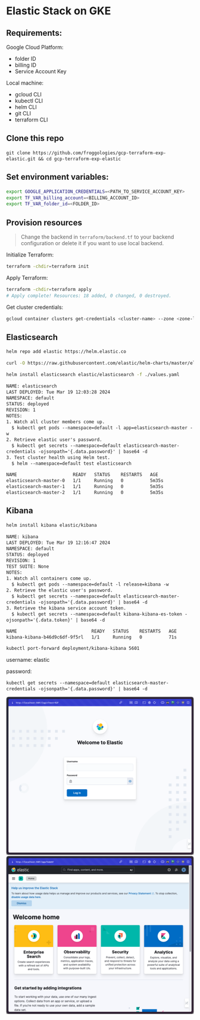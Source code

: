 # Elastic Stack on GKE

## Requirements:
Google Cloud Platform:
- folder ID
- billing ID
- Service Account Key

Local machine:
- gcloud CLI
- kubectl CLI
- helm CLI
- git CLI
- terraform CLI

## Clone this repo

```
git clone https://github.com/froggologies/gcp-terraform-exp-elastic.git && cd gcp-terraform-exp-elastic
```

## Set environment variables:

```sh
export GOOGLE_APPLICATION_CREDENTIALS=<PATH_TO_SERVICE_ACCOUNT_KEY>
export TF_VAR_billing_account=<BILLING_ACCOUNT_ID>
export TF_VAR_folder_id=<FOLDER_ID>
```

## Provision resources

> Change the backend in `terraform/backend.tf` to your backend configuration or delete it if you want to use local backend.

Initialize Terraform:
```sh
terraform -chdir=terraform init
```

Apply Terraform:
```sh
terraform -chdir=terraform apply
# Apply complete! Resources: 18 added, 0 changed, 0 destroyed.
```

Get cluster credentials:
```sh
gcloud container clusters get-credentials <cluster-name> --zone <zone-location> --project <project-id>
```

## Elasticsearch
```sh
helm repo add elastic https://helm.elastic.co
```

```sh
curl -O https://raw.githubusercontent.com/elastic/helm-charts/master/elasticsearch/examples/minikube/values.yaml
```

```sh
helm install elasticsearch elastic/elasticsearch -f ./values.yaml
```

```
NAME: elasticsearch
LAST DEPLOYED: Tue Mar 19 12:03:28 2024
NAMESPACE: default
STATUS: deployed
REVISION: 1
NOTES:
1. Watch all cluster members come up.
  $ kubectl get pods --namespace=default -l app=elasticsearch-master -w
2. Retrieve elastic user's password.
  $ kubectl get secrets --namespace=default elasticsearch-master-credentials -ojsonpath='{.data.password}' | base64 -d
3. Test cluster health using Helm test.
  $ helm --namespace=default test elasticsearch
```

```
NAME                     READY   STATUS    RESTARTS   AGE
elasticsearch-master-0   1/1     Running   0          5m35s
elasticsearch-master-1   1/1     Running   0          5m35s
elasticsearch-master-2   1/1     Running   0          5m35s
```

## Kibana

```sh
helm install kibana elastic/kibana
```
```
NAME: kibana
LAST DEPLOYED: Tue Mar 19 12:16:47 2024
NAMESPACE: default
STATUS: deployed
REVISION: 1
TEST SUITE: None
NOTES:
1. Watch all containers come up.
  $ kubectl get pods --namespace=default -l release=kibana -w
2. Retrieve the elastic user's password.
  $ kubectl get secrets --namespace=default elasticsearch-master-credentials -ojsonpath='{.data.password}' | base64 -d
3. Retrieve the kibana service account token.
  $ kubectl get secrets --namespace=default kibana-kibana-es-token -ojsonpath='{.data.token}' | base64 -d
```
```
NAME                            READY   STATUS    RESTARTS   AGE
kibana-kibana-b46d9c6df-9f5rl   1/1     Running   0          71s
```
```sh
kubectl port-forward deployment/kibana-kibana 5601
```
username: elastic

password:
```
kubectl get secrets --namespace=default elasticsearch-master-credentials -ojsonpath='{.data.password}' | base64 -d
```
![login](./img/SCR-20240320-kzvb.png)
![home](./img/SCR-20240320-ldgy.png)
